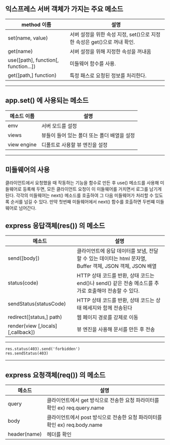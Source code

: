 ## 익스프레스 서버 객체가 가지는 주요 메소드

| method 이름                          | 설명                                                                     |
| ------------------------------------ | ------------------------------------------------------------------------ |
| set(name, value)                     | 서버 설정을 위한 속성 지정, set()으로 지정한 속성은 get()으로 꺼내 확인. |
| get(name)                            | 서버 설정을 위해 지정한 속성을 꺼내옴                                    |
| use([path], function[, function...]) | 미들웨어 함수를 사용.                                                    |
| get([path,] function)                | 특정 패스로 요청된 정보를 처리한다.                                      |
***

## app.set() 에 사용되는 메소드

| 메소드 이름 | 설명                                        |
| ----------- | ------------------------------------------- |
| emv         | 서버 모드를 설정                            |
| views       | 뷰들이 들어 있는 폴더 또는 폴더 배열을 설정 |
| view engine | 디폴트로 사용할 뷰 엔진을 설정              |
***

## 미들웨어의 사용

클라이언트에서 요청했을 때 작동하는 기능을 함수로 만든 후 use() 메소드를 사용해 미들웨어로 등록해 두면, 모든 클라이언트 요청이 이 미들웨어를 거치면서 로그를 남기게 된다. 각각의 미들웨어는 next() 메소드를 호출하여 그 다음 미들웨어가 처리할 수 있도록 순서를 넘길 수 있다. 만약 첫번째 미들웨어에서 next() 함수를 호출하면 두번쨰 미들웨어로 넘어간다.

## express 응답객체(res()) 의 메소드

| 메소드                            | 설명                                                                                                    |
| --------------------------------- | ------------------------------------------------------------------------------------------------------- |
| send([body])                      | 클라이언트에 응답 데이터를 보냄, 전달할 수 있는 데이터는 html 문자열, Buffer 객체, JSON 객체, JSON 배열 |
| status(code)                      | HTTP 상태 코드를 반환, 상태 코드는 end()나 send() 같은 전송 메소드를 추가로 호출해야 전송할 수 있다.    |
| sendStatus(statusCode)            | HTTP 상태 코드를 반환, 상태 코드는 상태 메세지와 함께 전송된다                                          |
| redirect([status,] path)          | 웹 페이지 경로를 강제로 이동                                                                            |
| render(view [,locals][,callback]) | 뷰 엔진을 사용해 문서를 만든 후 전송                                                                    |
***
```
res.status(403).send('forbidden')
res.sendStatus(403)
```
***

## express 요청객체(req()) 의 메소드

| 메소드       | 설명                                                                       |
| ------------ | -------------------------------------------------------------------------- |
| query        | 클라이언트에서 get 방식으로 전송한 요청 파라미터를 확인 ex) req.query.name |
| body         | 클라이언트에서 post 방식으로 전송한 요청 파라미터를 확인 ex) req.body.name |
| header(name) | 헤더를 확인                                                                |

